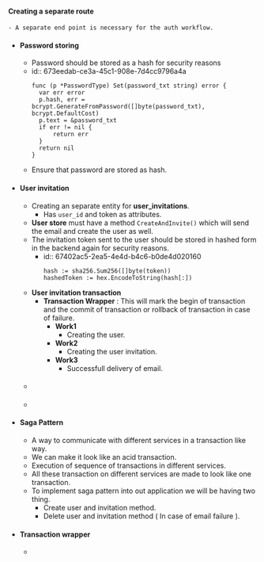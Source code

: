 #### Creating a separate route
	- A separate end point is necessary for the auth workflow.
- #### Password storing
	- Password should be stored as a hash for security reasons
	- id:: 673eedab-ce3a-45c1-908e-7d4cc9796a4a
	  ```
	  func (p *PasswordType) Set(password_txt string) error {
	  	var err error
	  	p.hash, err = bcrypt.GenerateFromPassword([]byte(password_txt), bcrypt.DefaultCost)
	  	p.text = &password_txt
	  	if err != nil {
	  		return err
	  	}
	  	return nil
	  }
	  ```
	- Ensure that password are stored as hash.
- #### User invitation
	- Creating an separate entity for **user_invitations**.
		- Has `user_id` and token as attributes.
	- __User store__ must have a method `CreateAndInvite()` which will send the email and create the user as well.
	- The invitation token sent to the user should be stored in hashed form in the backend again for security reasons.
		- id:: 67402ac5-2ea5-4e4d-b4c6-b0de4d020160
		  ```
		  hash := sha256.Sum256([]byte(token))
		  hashedToken := hex.EncodeToString(hash[:])
		  ```
	- **User invitation transaction**
		- __Transaction Wrapper__ : This will mark the begin of transaction and the commit of transaction or rollback of transaction in case of failure.
			- __Work1__
				- Creating the user.
			- __Work2__
				- Creating the user invitation.
			- __Work3__
				- Successfull delivery of email.
	- ####
	-
- #### Saga Pattern
	- A way to communicate with different services in a transaction like way.
	- We can make it look like an acid transaction.
	- Execution of sequence of transactions in different services.
	- All these transaction on different services are made to look like one transaction.
	- To implement saga pattern into out application we will be having two thing.
		- Create user and invitation method.
		- Delete user and invitation method ( In case of email failure ).
- #### Transaction wrapper
	-